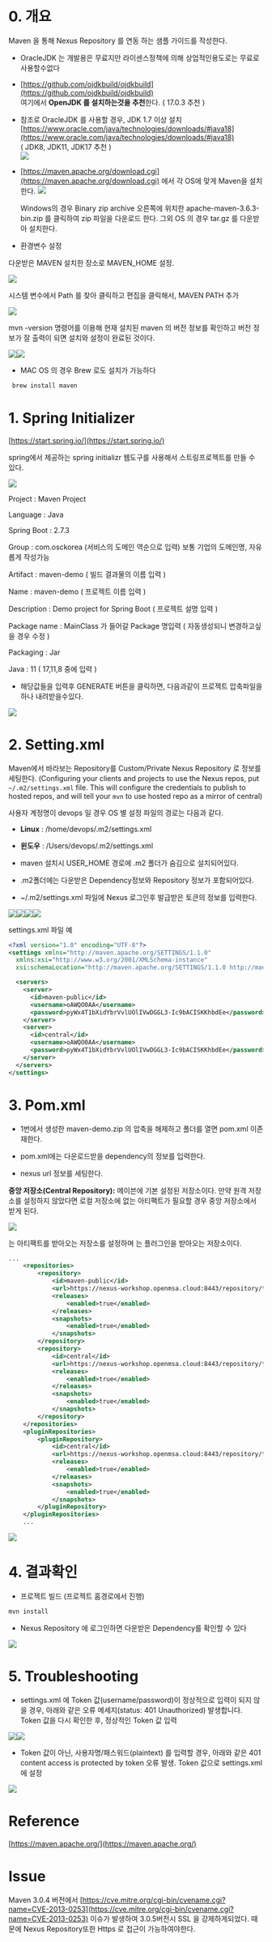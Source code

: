 0\. 개요
======

Maven 을 통해 Nexus Repository 를 연동 하는 샘플 가이드를 작성한다.

*   OracleJDK 는 개발용은 무료지만 라이센스정책에 의해 상업적인용도로는 무료로 사용할수없다
    
*   [https://github.com/ojdkbuild/ojdkbuild](https://github.com/ojdkbuild/ojdkbuild)  
    여기에서 **OpenJDK 를 설치하는것을 추천**한다. ( 17.0.3 추천 )
    
*   참조로 OracleJDK 를 사용할 경우, JDK 1.7 이상 설치 [https://www.oracle.com/java/technologies/downloads/#java18](https://www.oracle.com/java/technologies/downloads/#java18)  
    ( JDK8, JDK11, JDK17 추천 )    
 ![](https://github.com/OSCKOREA-WORKSHOP/NEXUS-Firewall/blob/main/img/3e677396-cac3-4546-9ec0-819a0ecabdb9.png)
*   [https://maven.apache.org/download.cgi](https://maven.apache.org/download.cgi) 에서 각 OS에 맞게 Maven을 설치한다.
 ![](https://github.com/OSCKOREA-WORKSHOP/NEXUS-Firewall/blob/main/img/b2f578ae-4f93-4551-b413-c7120f457e71.png)   
    
    Windows의 경우 Binary zip archive 오른쪽에 위치한 apache-maven-3.6.3-bin.zip 를 클릭하여 zip 파일을 다운로드 한다. 그외 OS 의 경우 tar.gz 를 다운받아 설치한다.
    
*   환경변수 설정
    

다운받은 MAVEN 설치한 장소로 MAVEN\_HOME 설정.

![](https://github.com/OSCKOREA-WORKSHOP/NEXUS-Firewall/blob/main/img/a1171d88-cb7e-4182-84ff-c5975101f90e.png)

시스템 변수에서 Path 를 찾아 클릭하고 편집을 클릭해서, MAVEN PATH 추가

![](https://github.com/OSCKOREA-WORKSHOP/NEXUS-Firewall/blob/main/img/a1171d88-cb7e-4182-84ff-c5975101f90e%20(1).png)

mvn -version 명령어를 이용해 현재 설치된 maven 의 버전 정보를 확인하고 버전 정보가 잘 출력이 되면 설치와 설정이 완료된 것이다.

![](attachments/650117454/653951074.png?width=680)![](attachments/650117454/652574772.png?width=680)

*   MAC OS 의 경우 Brew 로도 설치가 가능하다
    

```java
 brew install maven
```

1\. Spring Initializer
======================

[https://start.spring.io/](https://start.spring.io/)

spring에서 제공하는 spring initializr 웹도구를 사용해서 스트링프로젝트를 만들 수 있다.

![](attachments/650117454/653951082.png)

Project : Maven Project

Language : Java

Spring Boot : 2.7.3

Group : com.osckorea (서비스의 도메인 역순으로 입력) 보통 기업의 도메인명, 자유롭게 작성가능

Artifact : maven-demo ( 빌드 결과물의 이름 입력 )

Name : maven-demo ( 프로젝트 이름 입력 )

Description : Demo project for Spring Boot ( 프로젝트 설명 입력 )

Package name : MainClass 가 들어갈 Package 명입력 ( 자동생성되니 변경하고싶을 경우 수정 )

Packaging : Jar

Java : 11 ( 17,11,8 중에 입력 )

*   해당값들을 입력후 GENERATE 버튼을 클릭하면, 다음과같이 프로젝트 압축파일을 하나 내려받을수있다.
    

![](attachments/650117454/653983829.png)

2\. Setting.xml
===============

Maven에서 바라보는 Repository를 Custom/Private Nexus Repository 로 정보를 세팅한다. (Configuring your clients and projects to use the Nexus repos, put `~/.m2/settings.xml` file. This will configure the credentials to publish to hosted repos, and will tell your `mvn` to use hosted repo as a mirror of central)

사용자 계정명이 devops 일 경우 OS 별 설정 파일의 경로는 다음과 같다.

*   **Linux** : /home/devops/.m2/settings.xml
    
*   **윈도우** : /Users/devops/.m2/settings.xml
    

*   maven 설치시 USER\_HOME 경로에 .m2 폴더가 숨김으로 설치되어있다.
    
*   .m2폴더에는 다운받은 Dependency정보와 Repository 정보가 포함되어있다.
    
*   ~/.m2/settings.xml 파일에 Nexus 로그인후 발급받은 토큰의 정보를 입력한다.
    

![](attachments/650117454/653951094.png)![](attachments/650117454/653983843.png)![](attachments/650117454/653885552.png)![](attachments/650117454/653951102.png)

settings.xml 파일 예

```xml
<?xml version="1.0" encoding="UTF-8"?>
<settings xmlns="http://maven.apache.org/SETTINGS/1.1.0"
  xmlns:xsi="http://www.w3.org/2001/XMLSchema-instance"
  xsi:schemaLocation="http://maven.apache.org/SETTINGS/1.1.0 http://maven.apache.org/xsd/settings-1.1.0.xsd">

  <servers>
    <server>
      <id>maven-public</id>
      <username>oAWQO0AA</username>
      <password>pyWx4T1bXidYbrVvlUOlIVwDGGL3-Ic9bACISKKhbdEe</password>
    </server>
    <server>
      <id>central</id>
      <username>oAWQO0AA</username>
      <password>pyWx4T1bXidYbrVvlUOlIVwDGGL3-Ic9bACISKKhbdEe</password>
    </server>
  </servers>
</settings>
```

3\. Pom.xml
===========

*   1번에서 생성한 maven-demo.zip 의 압축을 해제하고 폴더를 열면 pom.xml 이존재한다.
    
*   pom.xml에는 다운로드받을 dependency의 정보를 입력한다.
    
*   nexus url 정보를 세팅한다.
    

**중앙 저장소(Central Repository):** 메이븐에 기본 설정된 저장소이다. 만약 원격 저장소를 설정하지 않았다면 로컬 저장소에 없는 아티팩트가 필요할 경우 중앙 저장소에서 받게 된다.

![](attachments/650117454/653951116.png)

<repositories> 는 아티팩트를 받아오는 저장소를 설정하며 <pluginRepositories> 는 플러그인을 받아오는 저장소이다.

```xml
...
    <repositories>
        <repository>
            <id>maven-public</id>
            <url>https://nexus-workshop.openmsa.cloud:8443/repository/thomas-maven-proxy/</url>
            <releases>
                <enabled>true</enabled>
            </releases>
            <snapshots>
                <enabled>true</enabled>
            </snapshots>
        </repository>
        <repository>
            <id>central</id>
            <url>https://nexus-workshop.openmsa.cloud:8443/repository/thomas-maven-proxy/</url>
            <releases>
                <enabled>true</enabled>
            </releases>
            <snapshots>
                <enabled>true</enabled>
            </snapshots>
        </repository>
    </repositories>
    <pluginRepositories>
        <pluginRepository>
            <id>central</id>
            <url>https://nexus-workshop.openmsa.cloud:8443/repository/thomas-maven-proxy/</url>
            <releases>
                <enabled>true</enabled>
            </releases>
            <snapshots>
                <enabled>true</enabled>
            </snapshots>
        </pluginRepository>
    </pluginRepositories>
    ...
```

[![](attachments/thumbnails/650117454/652443730)](attachments/650117454/652443730.xml)

4\. 결과확인
========

*   프로젝트 빌드 (프로젝트 홈경로에서 진행)
    

```java
mvn install
```

*   Nexus Repository 에 로그인하면 다운받은 Dependency를 확인할 수 있다
    

![](attachments/650117454/653951130.png)

5\. Troubleshooting
===================

*   settings.xml 에 Token 값(username/password)이 정상적으로 입력이 되지 않을 경우, 아래와 같은 오류 메세지(status: 401 Unauthorized) 발생합니다. Token 값을 다시 확인한 후, 정상적인 Token 값 입력
    

![](attachments/650117454/653983900.png)![](attachments/650117454/653885592.png)

*   Token 값이 아닌, 사용자명/패스워드(plaintext) 를 입력할 경우, 아래와 같은 401 content access is protected by token 오류 발생. Token 값으로 settings.xml 에 설정
    

![](attachments/650117454/653885600.png)

Reference
=========

[https://maven.apache.org/](https://maven.apache.org/)

Issue
=====

Maven 3.0.4 버전에서 [https://cve.mitre.org/cgi-bin/cvename.cgi?name=CVE-2013-0253](https://cve.mitre.org/cgi-bin/cvename.cgi?name=CVE-2013-0253) 이슈가 발생하여 3.0.5버전시 SSL 을 강제하게되었다. 때문에 Nexus Repository또한 Https 로 접근이 가능하여야한다.
